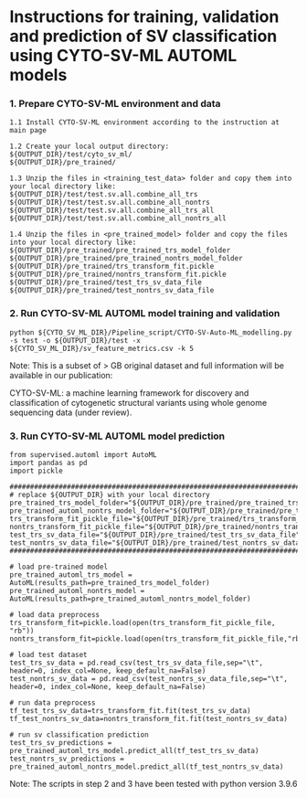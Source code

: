 # Instructions for training, validation and prediction of SV classification using CYTO-SV-ML AUTOML models

### 1. Prepare CYTO-SV-ML environment and data
```
1.1 Install CYTO-SV-ML environment according to the instruction at main page

1.2 Create your local output directory:
${OUTPUT_DIR}/test/cyto_sv_ml/
${OUTPUT_DIR}/pre_trained/

1.3 Unzip the files in <training_test_data> folder and copy them into your local directory like: 
${OUTPUT_DIR}/test/test.sv.all.combine_all_trs
${OUTPUT_DIR}/test/test.sv.all.combine_all_nontrs
${OUTPUT_DIR}/test/test.sv.all.combine_all_trs_all
${OUTPUT_DIR}/test/test.sv.all.combine_all_nontrs_all

1.4 Unzip the files in <pre_trained_model> folder and copy the files into your local directory like:
${OUTPUT_DIR}/pre_trained/pre_trained_trs_model_folder
${OUTPUT_DIR}/pre_trained/pre_trained_nontrs_model_folder
${OUTPUT_DIR}/pre_trained/trs_transform_fit.pickle
${OUTPUT_DIR}/pre_trained/nontrs_transform_fit.pickle
${OUTPUT_DIR}/pre_trained/test_trs_sv_data_file
${OUTPUT_DIR}/pre_trained/test_nontrs_sv_data_file
```

### 2. Run CYTO-SV-ML AUTOML model training and validation
```
python ${CYTO_SV_ML_DIR}/Pipeline_script/CYTO-SV-Auto-ML_modelling.py -s test -o ${OUTPUT_DIR}/test -x  ${CYTO_SV_ML_DIR}/sv_feature_metrics.csv -k 5 
```
Note: This is a subset of > GB original dataset and full information will be available in our publication:

CYTO-SV-ML: a machine learning framework for discovery and classification of cytogenetic structural variants using whole genome sequencing data (under review).


### 3. Run CYTO-SV-ML AUTOML model prediction
 
```
from supervised.automl import AutoML
import pandas as pd
import pickle

#######################################################################################################################
# replace ${OUTPUT_DIR} with your local directory
pre_trained_trs_model_folder="${OUTPUT_DIR}/pre_trained/pre_trained_trs_model_folder"
pre_trained_automl_nontrs_model_folder="${OUTPUT_DIR}/pre_trained/pre_trained_nontrs_model_folder"
trs_transform_fit_pickle_file="${OUTPUT_DIR}/pre_trained/trs_transform_fit.pickle"
nontrs_transform_fit_pickle_file="${OUTPUT_DIR}/pre_trained/nontrs_transform_fit.pickle"
test_trs_sv_data_file="${OUTPUT_DIR}/pre_trained/test_trs_sv_data_file"
test_nontrs_sv_data_file="${OUTPUT_DIR}/pre_trained/test_nontrs_sv_data_file"
#######################################################################################################################

# load pre-trained model
pre_trained_automl_trs_model = AutoML(results_path=pre_trained_trs_model_folder)
pre_trained_automl_nontrs_model = AutoML(results_path=pre_trained_automl_nontrs_model_folder)

# load data preprocess
trs_transform_fit=pickle.load(open(trs_transform_fit_pickle_file, "rb"))
nontrs_transform_fit=pickle.load(open(trs_transform_fit_pickle_file,"rb"))

# load test dataset
test_trs_sv_data = pd.read_csv(test_trs_sv_data_file,sep="\t", header=0, index_col=None, keep_default_na=False)
test_nontrs_sv_data = pd.read_csv(test_nontrs_sv_data_file,sep="\t", header=0, index_col=None, keep_default_na=False)

# run data preprocess 
tf_test_trs_sv_data=trs_transform_fit.fit(test_trs_sv_data)
tf_test_nontrs_sv_data=nontrs_transform_fit.fit(test_nontrs_sv_data)

# run sv classification prediction
test_trs_sv_predictions = pre_trained_automl_trs_model.predict_all(tf_test_trs_sv_data)
test_nontrs_sv_predictions = pre_trained_automl_nontrs_model.predict_all(tf_test_nontrs_sv_data)
```
Note: The scripts in step 2 and 3 have been tested with python version 3.9.6
